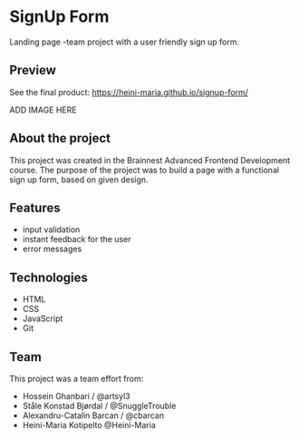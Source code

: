 # SignUp Form

Landing page -team project with a user friendly sign up form. 

## Preview

See the final product: https://heini-maria.github.io/signup-form/


ADD IMAGE HERE

## About the project

This project was created in the Brainnest Advanced Frontend Development course. The purpose of the project was to build a page with a functional sign up form, based on given design. 

## Features

* input validation
* instant feedback for the user
* error messages

## Technologies

* HTML
* CSS
* JavaScript
* Git

## Team

This project was a team effort from:

 * Hossein Ghanbari  / @artsyl3 
 * Ståle Konstad Bjørdal / @SnuggleTrouble 
 * Alexandru-Catalin Barcan / @cbarcan 
 * Heini-Maria Kotipelto @Heini-Maria
